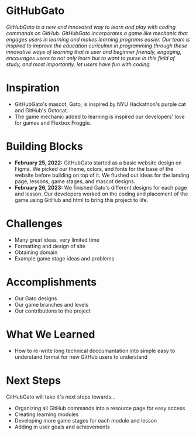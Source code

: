 # GitHubGato
*GitHubGato is a new and innovated way to learn and play with coding commands on GitHub. GitHubGato incorporates a game like mechanic that engages users in learning and makes learning programs easier. Our team is inspired to improve the education curiculmn in programming through these innovative ways of learning that is user and beginner friendly, engaging, encourages users to not only learn but to want to purse in this field of study, and most importantly, let users have fun with coding.*
# Inspiration
- GitHubGato's mascot, Gato, is inspired by NYU Hackathon's purple cat and GitHub's Octocat.
- The game mechanic added to learning is inspired our developers' love for games and Flexbox Froggie.
# Building Blocks
- **February 25, 2022:** GitHubGato started as a basic website design on Figma. We picked our theme, colors, and fonts for the base of the website before building on top of it. We flushed out ideas for the landing page, lessons, game stages, and mascot designs. 
- **February 26, 2023:** We finished Gato's different designs for each page and lesson. Our developers worked on the coding and placement of the game using GitHub and html to bring this project to life.
# Challenges
- Many great ideas, very limited time
- Formatting and design of site
- Obtaining domain
- Example game stage ideas and problems
# Accomplishments
- Our Gato designs
- Our game branches and levels
- Our contributions to the project
# What We Learned
- How to re-write long technical doccumantation into simple easy to understand format for new GitHub users to understand
# Next Steps
GitHubGato will take it's next steps towards...
- Organizing all GitHub commands into a resource page for easy access 
- Creating learning modules 
- Developing more game stages for each module and lesson 
- Adding in user goals and achievements 
